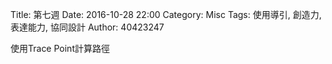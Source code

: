 Title: 第七週
Date: 2016-10-28 22:00
Category: Misc
Tags: 使用導引, 創造力, 表達能力, 協同設計
Author: 40423247

<p>使用Trace  Point計算路徑<p>


